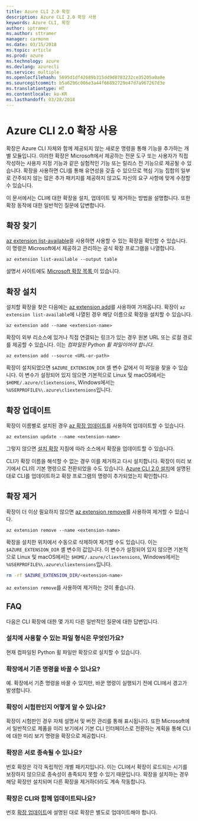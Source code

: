 ```yaml
---
title: Azure CLI 2.0 확장
description: Azure CLI 2.0 확장 사용
keywords: Azure CLI, 확장
author: sptramer
ms.author: sttramer
manager: carmonm
ms.date: 03/15/2018
ms.topic: article
ms.prod: azure
ms.technology: azure
ms.devlang: azurecli
ms.service: multiple
ms.openlocfilehash: 5695d1df42689b315dd9d8783232ce35205a0a0e
ms.sourcegitcommit: b5a6296c006e3a44f66892729e47d7a967267d3e
ms.translationtype: HT
ms.contentlocale: ko-KR
ms.lasthandoff: 03/28/2018
---
```

# <a name="using-extensions-with-the-azure-cli-20"></a>Azure CLI 2.0 확장 사용

확장은 Azure CLI 자체와 함께 제공되지 않는 새로운 명령을 통해 기능을 추가하는 개별 모듈입니다. 이러한 확장은 Microsoft에서 제공하는 전문 도구 또는 사용자가 직접 작성하는 사용자 지정 기능과 같은 실험적인 기능 또는 릴리스 전 기능으로 제공될 수 있습니다. 확장을 사용하면 CLI를 통해 유연성을 갖출 수 있으므로 핵심 기능 집합의 일부로 간주되지 않는 많은 추가 패키지를 제공하지 않고도 자신의 요구 사항에 맞게 수정할 수 있습니다.

이 문서에서는 CLI에 대한 확장을 설치, 업데이트 및 제거하는 방법을 설명합니다. 또한 확장 동작에 대한 일반적인 질문에 답변합니다.

## <a name="find-extensions"></a>확장 찾기

[az extension list-available](/cli/azure/extension?view=azure-cli-latest#az-extension-list-available)을 사용하면 사용할 수 있는 확장을 확인할 수 있습니다. 이 명령은 Microsoft에서 제공하고 관리하는 공식 확장 프로그램을 나열합니다.

```azurecli
az extension list-available --output table
```

설명서 사이트에도 [ Microsoft 확장 목록 ](azure-cli-extensions-list.md)이 있습니다.

## <a name="install-extensions"></a>확장 설치

설치할 확장을 찾은 다음에는 [az extension add](https://docs.microsoft.com/en-us/cli/azure/extension?view=azure-cli-latest#az-extension-add)를 사용하여 가져옵니다. 확장이 `az extension list-available`에 나열된 경우 해당 이름으로 확장을 설치할 수 있습니다.

```azurecli
az extension add --name <extension-name>
```

확장이 외부 리소스에 있거나 직접 연결되는 링크가 있는 경우 원본 URL 또는 로컬 경로를 제공할 수 있습니다. 이는 _컴파일된 Python 휠 파일이어야 합니다_.

```azurecli
az extension add --source <URL-or-path>
```

확장이 설치되었으면 `$AZURE_EXTENSION_DIR` 셸 변수 값에서 이 파일을 찾을 수 있습니다. 이 변수가 설정되어 있지 않으면 기본적으로 Linux 및 macOS에서는 `$HOME/.azure/cliextensions`, Windows에서는 `%USERPROFILE%\.azure\cliextensions`입니다.

## <a name="update-extensions"></a>확장 업데이트

확장이 이름별로 설치된 경우 [az 확장 업데이트](https://docs.microsoft.com/en-us/cli/azure/extension?view=azure-cli-latest#az-extension-update)를 사용하여 업데이트할 수 있습니다.

```azurecli
az extension update --name <extension-name>
```

그렇지 않으면 [설치 확장](#install-extensions) 지침에 따라 소스에서 확장을 업데이트할 수 있습니다.

CLI가 확장 이름을 해석할 수 없는 경우 이를 제거하고 다시 설치합니다. 확장이 미리 보기에서 CLI의 기본 명령으로 전환되었을 수도 있습니다. [Azure CLI 2.0 설치](install-azure-cli.md)에 설명된 대로 CLI를 업데이트하고 확장 프로그램의 명령이 추가되었는지 확인합니다. 

## <a name="uninstall-extensions"></a>확장 제거

확장이 더 이상 필요하지 않으면 [az extension remove](https://docs.microsoft.com/en-us/cli/azure/extension?view=azure-cli-latest#az-extension-remove)를 사용하여 제거할 수 있습니다.

```azurecli
az extension remove --name <extension-name>
```

확장을 설치한 위치에서 수동으로 삭제하여 제거할 수도 있습니다. 이는 `$AZURE_EXTENSION_DIR` 셸 변수의 값입니다. 이 변수가 설정되어 있지 않으면 기본적으로 Linux 및 macOS에서는 `$HOME/.azure/cliextensions`, Windows에서는 `%USERPROFILE%\.azure\cliextensions`입니다.

```bash
rm -rf $AZURE_EXTENSION_DIR/<extension-name>
```

`az extension remove`를 사용하여 제거하는 것이 좋습니다.

## <a name="faq"></a>FAQ

다음은 CLI 확장에 대한 몇 가지 다른 일반적인 질문에 대한 답변입니다.

### <a name="what-file-formats-are-allowed-for-installation"></a>설치에 사용할 수 있는 파일 형식은 무엇인가요?

현재 컴파일된 Python 휠 파일만 확장으로 설치할 수 있습니다.

### <a name="can-extensions-replace-existing-commands"></a>확장에서 기존 명령을 바꿀 수 있나요?

예. 확장에서 기존 명령을 바꿀 수 있지만, 바꾼 명령이 실행되기 전에 CLI에서 경고가 발생합니다.

### <a name="how-can-i-tell-if-an-extension-is-in-pre-release"></a>확장이 시험판인지 어떻게 알 수 있나요?

확장이 시험판인 경우 자체 설명서 및 버전 관리를 통해 표시됩니다. 또한 Microsoft에서 일반적으로 제품을 미리 보기에서 기본 CLI 인터페이스로 전환하는 계획을 통해 CLI에 대한 미리 보기 명령을 확장으로 제공합니다.

### <a name="can-extensions-depend-upon-each-other"></a>확장은 서로 종속될 수 있나요?

번호 확장은 각각 독립적인 개별 패키지입니다. 이는 CLI에서 확장이 로드되는 시기를 보장하지 않으므로 종속성이 충족되지 못할 수 있기 때문입니다. 확장을 설치하는 경우 해당 확장만 설치되며 다른 확장을 제거하더라도 계속 작동합니다.

### <a name="are-extensions-updated-along-with-the-cli"></a>확장은 CLI와 함께 업데이트되나요?

번호 [확장 업데이트](#update-extensions)에 설명된 대로 확장은 별도로 업데이트해야 합니다.
